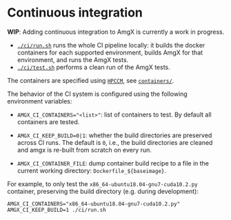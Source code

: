 Continuous integration
===

**WIP**: Adding continuous integration to AmgX is currently a work in progress.

* [`./ci/run.sh`](run.sh) runs the whole CI pipeline locally: it builds the
  docker containers for each supported environment, builds AmgX for that
  environment, and runs the AmgX tests. 
* [`./ci/test.sh`](test.sh) performs a clean run of the AmgX tests.

The containers are specified using [`HPCCM`], see [`containers/`](containers).

[`HPCCM`]: https://github.com/NVIDIA/hpc-container-maker

The behavior of the CI system is configured using the following environment variables:

* `AMGX_CI_CONTAINERS="<list>"`: list of containers to test. By default all
  containers are tested.
* `AMGX_CI_KEEP_BUILD=0|1`: whether the build directories are preserved across
  CI runs. The default is `0`, i.e., the build directories are cleaned and amgx
  is re-built from scratch on every run.
  
* `AMGX_CI_CONTAINER_FILE`: dump container build recipe to a file in the current
  working directory: `Dockerfile_${baseimage}`.

For example, to only test the `x86_64-ubuntu18.04-gnu7-cuda10.2.py` container,
preserving the build directory (e.g. during development):

```shell
AMGX_CI_CONTAINERS="x86_64-ubuntu18.04-gnu7-cuda10.2.py" AMGX_CI_KEEP_BUILD=1 ./ci/run.sh
```
